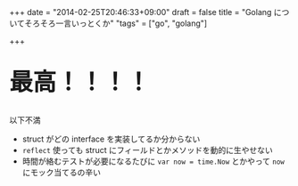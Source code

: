 +++
date = "2014-02-25T20:46:33+09:00"
draft = false
title = "Golang についてそろそろ一言いっとくか"
"tags" = ["go", "golang"]

+++

<br>
<span style="font-size:300%;font-weight:bold;">最高！！！！</span>

<br>
<br>

以下不満

* struct がどの interface を実装してるか分からない
* `reflect` 使っても struct にフィールドとかメソッドを動的に生やせない
* 時間が絡むテストが必要になるたびに `var now = time.Now` とかやって `now` にモック当てるの辛い
